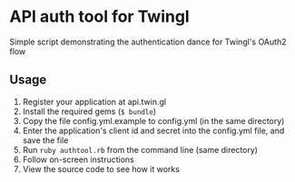 # API auth tool for Twingl

Simple script demonstrating the authentication dance for Twingl's OAuth2 flow

## Usage

1. Register your application at api.twin.gl
2. Install the required gems (`$ bundle`)
3. Copy the file config.yml.example to config.yml (in the same directory)
4. Enter the application's client id and secret into the config.yml file, and save the file
5. Run `ruby authtool.rb` from the command line (same directory)
6. Follow on-screen instructions
7. View the source code to see how it works
